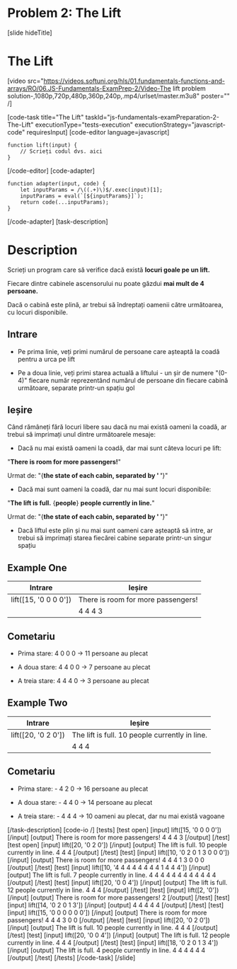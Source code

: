 # Problem 2: The Lift

[slide hideTitle]
# The Lift

[video src="https://videos.softuni.org/hls/01.fundamentals-functions-and-arrays/RO/06.JS-Fundamentals-ExamPrep-2/Video-The lift problem solution-,1080p,720p,480p,360p,240p,.mp4/urlset/master.m3u8" poster="" /]

[code-task title="The Lift" taskId="js-fundamentals-examPreparation-2-The-Lift" executionType="tests-execution" executionStrategy="javascript-code" requiresInput]
[code-editor language=javascript]
```
function lift(input) {
	// Scrieți codul dvs. aici
}
```
[/code-editor]
[code-adapter]
```
function adapter(input, code) {
    let inputParams = /\((.+)\)$/.exec(input)[1];
    inputParams = eval(`[${inputParams}]`);
    return code(...inputParams);
}
```
[/code-adapter]
[task-description]
# Description
Scrieți un program care să verifice dacă există **locuri goale pe un lift.**

Fiecare dintre cabinele ascensorului nu poate găzdui **mai mult de 4 persoane.**

Dacă o cabină este plină, ar trebui să îndreptați oamenii către următoarea, cu locuri disponibile.

## Intrare

* Pe prima linie, veți primi numărul de persoane care așteaptă la coadă pentru a urca pe lift

* Pe a doua linie, veți primi starea actuală a liftului - un șir de numere "(0-4)" fiecare număr reprezentând numărul de persoane din fiecare cabină următoare, separate printr-un spațiu gol

## Ieșire

Când rămâneți fără locuri libere sau dacă nu mai există oameni la coadă, ar trebui să imprimați unul dintre următoarele mesaje:

* Dacă nu mai există oameni la coadă, dar mai sunt câteva locuri pe lift:

"**There is room for more passengers!**"

Urmat de:
"\{**the state of each cabin, separated by ' '**\}"

* Dacă mai sunt oameni la coadă, dar nu mai sunt locuri disponibile:

"**The lift is full.** \{**people**\} **people currently in line.**"

Urmat de:
"\{**the state of each cabin, separated by ' '**\}"

* Dacă liftul este plin și nu mai sunt oameni care așteaptă să intre, ar trebui să imprimați starea fiecărei cabine separate printr-un singur spațiu

## Example One

|**Intrare**|**Ieșire** |
| --- | --- |
|lift([15, '0 0 0 0'])| There is room for more passengers! |
||4 4 4 3 |

## Cometariu

* Prima stare: 4 0 0 0 \-\> 11 persoane au plecat

* A doua stare: 4 4 0 0 \-\> 7 persoane au plecat

* A treia stare:  4 4 4 0 \-\> 3 persoane au plecat

## Example Two

|**Intrare**|**Ieșire** |
| --- | --- |
|lift([20, '0 2 0'])|The lift is full. 10 people currently in line.|
||4 4 4|

## Cometariu

* Prima stare: - 4 2 0  \-\> 16 persoane au plecat

* A doua stare: - 4 4 0  \-\> 14 persoane au plecat

* A treia stare: - 4 4 4 \-\> 10 oameni au plecat, dar nu mai există vagoane


[/task-description]
[code-io /]
[tests]
[test open]
[input]
lift([15, '0 0 0 0'])
[/input]
[output]
There is room for more passengers!
4 4 4 3
[/output]
[/test]
[test open]
[input]
lift([20, '0 2 0'])
[/input]
[output]
The lift is full. 10 people currently in line.
4 4 4
[/output]
[/test]
[test]
[input]
lift([10, '0 2 0 1 3 0 0 0'])
[/input]
[output]
There is room for more passengers!
4 4 4 1 3 0 0 0
[/output]
[/test]
[test]
[input]
lift([10, '4 4 4 4 4 4 4 4 1 4 4 4'])
[/input]
[output]
The lift is full. 7 people currently in line.
4 4 4 4 4 4 4 4 4 4 4 4
[/output]
[/test]
[test]
[input]
lift([20, '0 0 4'])
[/input]
[output]
The lift is full. 12 people currently in line.
4 4 4
[/output]
[/test]
[test]
[input]
lift([2, '0'])
[/input]
[output]
There is room for more passengers!
2
[/output]
[/test]
[test]
[input]
lift([14, '0 2 0 1 3'])
[/input]
[output]
4 4 4 4 4
[/output]
[/test]
[test]
[input]
lift([15, '0 0 0 0 0 0'])
[/input]
[output]
There is room for more passengers!
4 4 4 3 0 0
[/output]
[/test]
[test]
[input]
lift([20, '0 2 0'])
[/input]
[output]
The lift is full. 10 people currently in line.
4 4 4
[/output]
[/test]
[test]
[input]
lift([20, '0 0 4'])
[/input]
[output]
The lift is full. 12 people currently in line.
4 4 4
[/output]
[/test]
[test]
[input]
lift([18, '0 2 0 1 3 4'])
[/input]
[output]
The lift is full. 4 people currently in line.
4 4 4 4 4 4
[/output]
[/test]
[/tests]
[/code-task]
[/slide]
